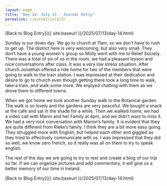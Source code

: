 ```yaml
---
layout: page
title: "Day 14: July 13 - Journal Entry"
permalink: /journal/july13/
---
```


[Back to Blog Entry]({{ site.baseurl }}/2025/07/13/day-14.html)

Sunday is our down day. We go to church at 11am, so we don’t have to rush to get up. The district here is very welcoming, but also very small. They don’t have a young women's group so Molly went with me to Relief Society. There was a total of six of us in the room, we had a pleasant lesson and nice conversations after class. It was a very low stress situation. After church Jonathan offered a ride home for two of the members that were going to walk to the train station. I was impressed at their dedication and desire to go to church even though getting there took a long time to walk, take a train, and walk some more. We enjoyed chatting with them as we drove them to different towns. 

When we got home we took another Sunday walk to the Botanical garden. The walk is so lovely and the gardens are very peaceful. We bought a snack at the cafe and sat in the shade for a while. Then we walked home, we had a video call with Manin and her Family at 4pm, and we didn’t want to miss it. We had a very nice conversation with Manon’s family. It is evident that they are quite different from Rieke’s family. I think they are a bit more easy going. They struggled more with English, but helped each other and giggled as they tried to effectively communicate with us. I was impressed that they did so well, we know zero french, so it really was all on them to try to speak english. 

The rest of the day we are going to try to rest and create a blog of our trip so far. If we can organize pictures and add commentary, it will give us a better memory of our time in Ireland. 

[Back to Blog Entry]({{ site.baseurl }}/2025/07/13/day-14.html)
